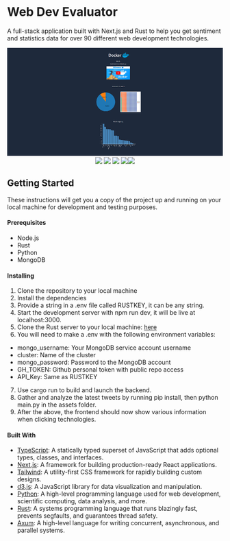 # Web Dev Evaluator

A full-stack application built with Next.js and Rust to help you get sentiment and statistics data for over 90 different web development technologies.

<img src="public/wde.png">

<div align="center">
<img src="https://img.shields.io/badge/typescript-%23007ACC.svg?style=for-the-badge&logo=typescript&logoColor=white"> <img src="https://img.shields.io/badge/Nextjs-black?style=for-the-badge&logo=next.js&logoColor=white"> <img src="https://img.shields.io/badge/tailwindcss-%2338B2AC.svg?style=for-the-badge&logo=tailwind-css&logoColor=white"> <img src="https://img.shields.io/badge/rust-%23000000.svg?style=for-the-badge&logo=rust&logoColor=white"><img src="https://img.shields.io/badge/MongoDB-%234ea94b.svg?style=for-the-badge&logo=mongodb&logoColor=white">
</div>

## Getting Started

These instructions will get you a copy of the project up and running on your local machine for development and testing purposes.

#### Prerequisites

- Node.js
- Rust
- Python
- MongoDB

#### Installing

1. Clone the repository to your local machine
2. Install the dependencies
3. Provide a string in a .env file called RUSTKEY, it can be any string.
4. Start the development server with npm run dev, it will be live at localhost:3000.
5. Clone the Rust server to your local machine: [here](https://github.com/wesngu28/rustwde)
6. You will need to make a .env with the following environment variables:
- mongo_username: Your MongoDB service account username
- cluster: Name of the cluster
- mongo_password: Password to the MongoDB account
- GH_TOKEN: Github personal token with public repo access
- API_Key: Same as RUSTKEY
7. Use cargo run to build and launch the backend.
8. Gather and analyze the latest tweets by running pip install, then python main.py in the assets folder.
9. After the above, the frontend should now show various information when clicking technologies.

#### Built With

- [TypeScript](https://www.typescriptlang.org/): A statically typed superset of JavaScript that adds optional types, classes, and interfaces.
- [Next.js](https://nextjs.org/): A framework for building production-ready React applications.
- [Tailwind](https://tailwindcss.com/): A utility-first CSS framework for rapidly building custom designs.
- [d3.js](https://d3js.org/): A JavaScript library for data visualization and manipulation.
- [Python](https://www.python.org/): A high-level programming language used for web development, scientific computing, data analysis, and more.
- [Rust](https://www.rust-lang.org/): A systems programming language that runs blazingly fast, prevents segfaults, and guarantees thread safety.
- [Axum](https://github.com/tokio-rs/axum): A high-level language for writing concurrent, asynchronous, and parallel systems.